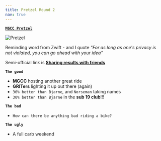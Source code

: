 ```yaml
---
title: Pretzel Round 2
nav: true
---
```


[**`MGCC Pretzel`**](https://zwiftpower.com/events.php?zid=1667194)

![Pretzel](../../../2021/01/31/images/mgcc_pretzel.png)

Reminding word from Zwift - and I quote *"For as long as one's privacy is not
violated, you can go ahead with your idea"*

Semi-official link is [**Sharing results with friends**](https://forums.zwift.com/t/sharing-results-with-friends/534276/9 "Sharing with friends at Zwift forum")

**`The good`**
- **MGCC** hosting another great ride
- **GRITers** lighting it up out there (again)
- `30% better than Bjarne`, and `Norseman` taking names
- `30% better than Bjarne` in the **sub 19 club**!!!

**`The bad`**
- `How can there be anything bad riding a bike?`

**`The ugly`**
- A full carb weekend

